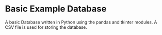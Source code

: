 # Basic Example Database
 A basic Database written in Python using the pandas and tkinter modules. A CSV file is used for storing the database.
